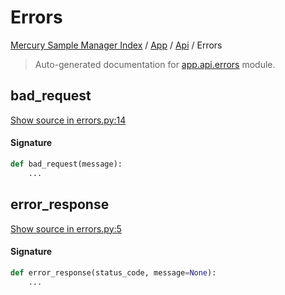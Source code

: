 # Errors

[Mercury Sample Manager Index](../../README.md#mercury-sample-manager-index) /
[App](../index.md#app) /
[Api](./index.md#api) /
Errors

> Auto-generated documentation for [app.api.errors](https://github.com/HolgerGraef/MSM/blob/master/app/api/errors.py) module.

## bad_request

[Show source in errors.py:14](https://github.com/HolgerGraef/MSM/blob/master/app/api/errors.py#L14)

#### Signature

```python
def bad_request(message):
    ...
```



## error_response

[Show source in errors.py:5](https://github.com/HolgerGraef/MSM/blob/master/app/api/errors.py#L5)

#### Signature

```python
def error_response(status_code, message=None):
    ...
```
